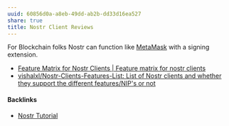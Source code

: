 ```yaml
---
uuid: 60856d0a-a8eb-49dd-ab2b-dd33d16ea527
share: true
title: Nostr Client Reviews
---
```

For Blockchain folks Nostr can function like [MetaMask](/037fca47-315e-46e3-a9f0-fc5dbc3ca4ef) with a signing extension.

* [Feature Matrix for Nostr Clients | Feature matrix for nostr clients](https://nostorg.github.io/clients/)
* [vishalxl/Nostr-Clients-Features-List: List of Nostr clients and whether they support the different features/NIP's or not](https://github.com/vishalxl/Nostr-Clients-Features-List)

#### Backlinks

* [Nostr Tutorial](/d0d2eb3c-a491-462a-ba23-bcc03246f837)
